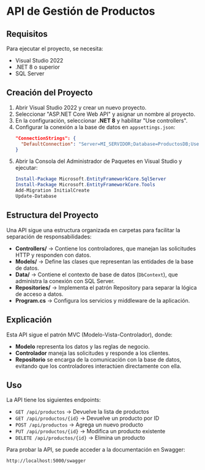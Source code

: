 # API de Gestión de Productos

## Requisitos

Para ejecutar el proyecto, se necesita:
- Visual Studio 2022 
- .NET 8 o superior
- SQL Server

## Creación del Proyecto

1. Abrir Visual Studio 2022 y crear un nuevo proyecto.
2. Seleccionar "ASP.NET Core Web API" y asignar un nombre al proyecto.
3. En la configuración, seleccionar **.NET 8** y habilitar "Use controllers".
4. Configurar la conexión a la base de datos en `appsettings.json`:
   ```json
   "ConnectionStrings": {
     "DefaultConnection": "Server=MI_SERVIDOR;Database=ProductosDB;User Id=MI_USUARIO;Password=MI_CONTRASEÑA;TrustServerCertificate=True;"
   }
   ```
5. Abrir la Consola del Administrador de Paquetes en Visual Studio y ejecutar:
   ```powershell
   Install-Package Microsoft.EntityFrameworkCore.SqlServer
   Install-Package Microsoft.EntityFrameworkCore.Tools
   Add-Migration InitialCreate
   Update-Database
   ```

## Estructura del Proyecto

Una API sigue una estructura organizada en carpetas para facilitar la separación de responsabilidades:

- **Controllers/** → Contiene los controladores, que manejan las solicitudes HTTP y responden con datos.
- **Models/** → Define las clases que representan las entidades de la base de datos.
- **Data/** → Contiene el contexto de base de datos (`DbContext`), que administra la conexión con SQL Server.
- **Repositories/** → Implementa el patrón Repository para separar la lógica de acceso a datos.
- **Program.cs** → Configura los servicios y middleware de la aplicación.

## Explicación

Esta API sigue el patrón MVC (Modelo-Vista-Controlador), donde:
- **Modelo** representa los datos y las reglas de negocio.
- **Controlador** maneja las solicitudes y responde a los clientes.
- **Repositorio** se encarga de la comunicación con la base de datos, evitando que los controladores interactúen directamente con ella.

## Uso

La API tiene los siguientes endpoints:
- `GET /api/productos` → Devuelve la lista de productos
- `GET /api/productos/{id}` → Devuelve un producto por ID
- `POST /api/productos` → Agrega un nuevo producto
- `PUT /api/productos/{id}` → Modifica un producto existente
- `DELETE /api/productos/{id}` → Elimina un producto

Para probar la API, se puede acceder a la documentación en Swagger:
   ```
   http://localhost:5000/swagger
   ```
